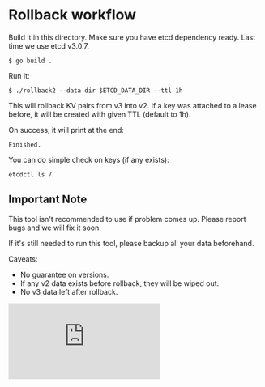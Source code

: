 # Rollback workflow

Build it in this directory.
Make sure you have etcd dependency ready. Last time we use etcd v3.0.7.
```
$ go build .
```


Run it:
```
$ ./rollback2 --data-dir $ETCD_DATA_DIR --ttl 1h
```

This will rollback KV pairs from v3 into v2.
If a key was attached to a lease before, it will be created with given TTL (default to 1h).

On success, it will print at the end:
```
Finished.
```

You can do simple check on keys (if any exists):
```
etcdctl ls /
```

Important Note
------

This tool isn't recommended to use if problem comes up. Please report bugs and we will fix it soon.

If it's still needed to run this tool, please backup all your data beforehand.

Caveats:
- No guarantee on versions.
- If any v2 data exists before rollback, they will be wiped out.
- No v3 data left after rollback.


[![Analytics](https://kubernetes-site.appspot.com/UA-36037335-10/GitHub/cluster/images/etcd/rollback/README.md?pixel)]()